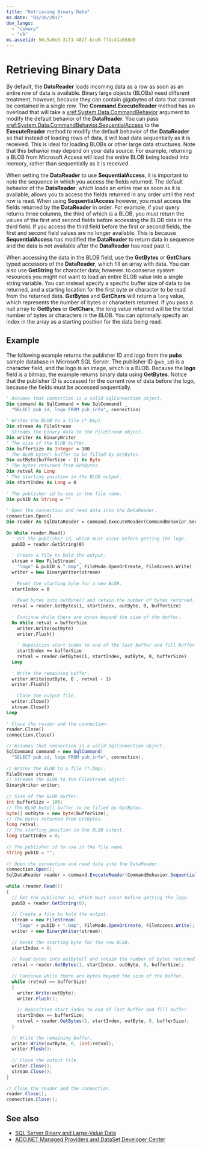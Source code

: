 ```yaml
---
title: "Retrieving Binary Data"
ms.date: "03/30/2017"
dev_langs: 
  - "csharp"
  - "vb"
ms.assetid: 56c5a9e3-31f1-482f-bce0-ff1c41a658d0
---
```

# Retrieving Binary Data
By default, the **DataReader** loads incoming data as a row as soon as an entire row of data is available. Binary large objects (BLOBs) need different treatment, however, because they can contain gigabytes of data that cannot be contained in a single row. The **Command.ExecuteReader** method has an overload that will take a <xref:System.Data.CommandBehavior> argument to modify the default behavior of the **DataReader**. You can pass <xref:System.Data.CommandBehavior.SequentialAccess> to the **ExecuteReader** method to modify the default behavior of the **DataReader** so that instead of loading rows of data, it will load data sequentially as it is received. This is ideal for loading BLOBs or other large data structures. Note that this behavior may depend on your data source. For example, returning a BLOB from Microsoft Access will load the entire BLOB being loaded into memory, rather than sequentially as it is received.  
  
 When setting the **DataReader** to use **SequentialAccess**, it is important to note the sequence in which you access the fields returned. The default behavior of the **DataReader**, which loads an entire row as soon as it is available, allows you to access the fields returned in any order until the next row is read. When using **SequentialAccess** however, you must access the fields returned by the **DataReader** in order. For example, if your query returns three columns, the third of which is a BLOB, you must return the values of the first and second fields before accessing the BLOB data in the third field. If you access the third field before the first or second fields, the first and second field values are no longer available. This is because **SequentialAccess** has modified the **DataReader** to return data in sequence and the data is not available after the **DataReader** has read past it.  
  
 When accessing the data in the BLOB field, use the **GetBytes** or **GetChars** typed accessors of the **DataReader**, which fill an array with data. You can also use **GetString** for character data; however. to conserve system resources you might not want to load an entire BLOB value into a single string variable. You can instead specify a specific buffer size of data to be returned, and a starting location for the first byte or character to be read from the returned data. **GetBytes** and **GetChars** will return a `long` value, which represents the number of bytes or characters returned. If you pass a null array to **GetBytes** or **GetChars**, the long value returned will be the total number of bytes or characters in the BLOB. You can optionally specify an index in the array as a starting position for the data being read.  
  
## Example  
 The following example returns the publisher ID and logo from the **pubs** sample database in Microsoft SQL Server. The publisher ID (`pub_id`) is a character field, and the logo is an image, which is a BLOB. Because the **logo** field is a bitmap, the example returns binary data using **GetBytes**. Notice that the publisher ID is accessed for the current row of data before the logo, because the fields must be accessed sequentially.  
  
```vb  
' Assumes that connection is a valid SqlConnection object.  
Dim command As SqlCommand = New SqlCommand( _  
  "SELECT pub_id, logo FROM pub_info", connection)  
  
' Writes the BLOB to a file (*.bmp).  
Dim stream As FileStream                   
' Streams the binary data to the FileStream object.  
Dim writer As BinaryWriter                 
' The size of the BLOB buffer.  
Dim bufferSize As Integer = 100        
' The BLOB byte() buffer to be filled by GetBytes.  
Dim outByte(bufferSize - 1) As Byte    
' The bytes returned from GetBytes.  
Dim retval As Long                     
' The starting position in the BLOB output.  
Dim startIndex As Long = 0             
  
' The publisher id to use in the file name.  
Dim pubID As String = ""              
  
' Open the connection and read data into the DataReader.  
connection.Open()  
Dim reader As SqlDataReader = command.ExecuteReader(CommandBehavior.SequentialAccess)  
  
Do While reader.Read()  
  ' Get the publisher id, which must occur before getting the logo.  
  pubID = reader.GetString(0)  
  
  ' Create a file to hold the output.  
  stream = New FileStream( _  
    "logo" & pubID & ".bmp", FileMode.OpenOrCreate, FileAccess.Write)  
  writer = New BinaryWriter(stream)  
  
  ' Reset the starting byte for a new BLOB.  
  startIndex = 0  
  
  ' Read bytes into outByte() and retain the number of bytes returned.  
  retval = reader.GetBytes(1, startIndex, outByte, 0, bufferSize)  
  
  ' Continue while there are bytes beyond the size of the buffer.  
  Do While retval = bufferSize  
    writer.Write(outByte)  
    writer.Flush()  
  
    ' Reposition start index to end of the last buffer and fill buffer.  
    startIndex += bufferSize  
    retval = reader.GetBytes(1, startIndex, outByte, 0, bufferSize)  
  Loop  
  
  ' Write the remaining buffer.  
  writer.Write(outByte, 0 , retval - 1)  
  writer.Flush()  
  
  ' Close the output file.  
  writer.Close()  
  stream.Close()  
Loop  
  
' Close the reader and the connection.  
reader.Close()  
connection.Close()  
```  
  
```csharp  
// Assumes that connection is a valid SqlConnection object.  
SqlCommand command = new SqlCommand(  
  "SELECT pub_id, logo FROM pub_info", connection);  
  
// Writes the BLOB to a file (*.bmp).  
FileStream stream;                            
// Streams the BLOB to the FileStream object.  
BinaryWriter writer;                          
  
// Size of the BLOB buffer.  
int bufferSize = 100;                     
// The BLOB byte[] buffer to be filled by GetBytes.  
byte[] outByte = new byte[bufferSize];    
// The bytes returned from GetBytes.  
long retval;                              
// The starting position in the BLOB output.  
long startIndex = 0;                      
  
// The publisher id to use in the file name.  
string pubID = "";                       
  
// Open the connection and read data into the DataReader.  
connection.Open();  
SqlDataReader reader = command.ExecuteReader(CommandBehavior.SequentialAccess);  
  
while (reader.Read())  
{  
  // Get the publisher id, which must occur before getting the logo.  
  pubID = reader.GetString(0);    
  
  // Create a file to hold the output.  
  stream = new FileStream(  
    "logo" + pubID + ".bmp", FileMode.OpenOrCreate, FileAccess.Write);  
  writer = new BinaryWriter(stream);  
  
  // Reset the starting byte for the new BLOB.  
  startIndex = 0;  
  
  // Read bytes into outByte[] and retain the number of bytes returned.  
  retval = reader.GetBytes(1, startIndex, outByte, 0, bufferSize);  
  
  // Continue while there are bytes beyond the size of the buffer.  
  while (retval == bufferSize)  
  {  
    writer.Write(outByte);  
    writer.Flush();  
  
    // Reposition start index to end of last buffer and fill buffer.  
    startIndex += bufferSize;  
    retval = reader.GetBytes(1, startIndex, outByte, 0, bufferSize);  
  }  
  
  // Write the remaining buffer.  
  writer.Write(outByte, 0, (int)retval);  
  writer.Flush();  
  
  // Close the output file.  
  writer.Close();  
  stream.Close();  
}  
  
// Close the reader and the connection.  
reader.Close();  
connection.Close();  
```  
  
## See also
- [SQL Server Binary and Large-Value Data](../../../../docs/framework/data/adonet/sql/sql-server-binary-and-large-value-data.md)
- [ADO.NET Managed Providers and DataSet Developer Center](https://go.microsoft.com/fwlink/?LinkId=217917)
